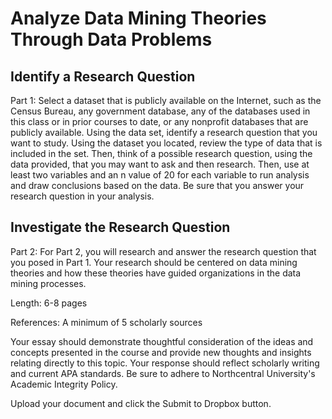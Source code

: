 # Analyze Data Mining Theories Through Data Problems

## Identify a Research Question

Part 1: Select a dataset that is publicly available on the Internet, such as the Census Bureau, any government database, any of the databases used in this class or in prior courses to date, or any nonprofit databases that are publicly available. Using the data set, identify a research question that you want to study. Using the dataset you located, review the type of data that is included in the set. Then, think of a possible research question, using the data provided, that you may want to ask and then research. Then, use at least two variables and an n value of 20 for each variable to run analysis and draw conclusions based on the data. Be sure that you answer your research question in your analysis.

## Investigate the Research Question

Part 2: For Part 2, you will research and answer the research question that you posed in Part 1. Your research should be centered on data mining theories and how these theories have guided organizations in the data mining processes.

Length: 6-8 pages

References: A minimum of 5 scholarly sources

Your essay should demonstrate thoughtful consideration of the ideas and concepts presented in the course and provide new thoughts and insights relating directly to this topic. Your response should reflect scholarly writing and current APA standards. Be sure to adhere to Northcentral University's Academic Integrity Policy.

Upload your document and click the Submit to Dropbox button.
